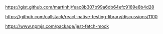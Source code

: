 https://gist.github.com/martinhj/feac8b307b99a6db64efc9189e8b4d28

https://github.com/callstack/react-native-testing-library/discussions/1100

https://www.npmjs.com/package/jest-fetch-mock